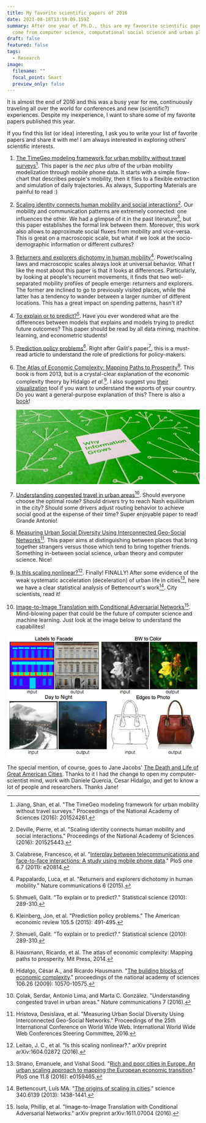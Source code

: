 ```yaml
---
title: My favorite scientific papers of 2016
date: 2021-08-18T13:59:09.159Z
summary: After one year of Ph.D., this are my favourite scientific papers. They
  come from computer science, computational social science and urban planning.
draft: false
featured: false
tags:
  - Research
image:
  filename: ""
  focal_point: Smart
  preview_only: false
---
```

It is almost the end of 2016 and this was a busy year for me, continuously traveling all over the world for conferences and new (scientific?) experiences. Despite my inexperience, I want to share some of my favorite papers published this year.

If you find this list (or idea) interesting, I ask you to write your list of favorite papers and share it with me! I am always interested in exploring others' scientific interests.

1. [The TimeGeo modeling framework for urban mobility without travel surveys](http://www.pnas.org/content/113/37/E5370.abstract)[^1]. This paper is the *nec plus ultra* of the urban mobility modelization through mobile phone data. It starts with a simple flow-chart that describes people's mobility, then it flies to a flexible extraction and simulation of daily trajectories. As always, Supporting Materials are painful to read :)
2. [Scaling identity connects human mobility and social interactions](http://www.pnas.org/content/113/37/E5370.abstract)[^2]. Our mobility and communication patterns are extremely connected: one influences the other. We had a glimpse of it in the past literature[^14], but this paper establishes the formal link between them. Moreover, this work also allows to approximate social fluxes from mobility and vice-versa. This is great on a macroscopic scale, but what if we look at the socio-demographic information or different cultures?
3. [Returners and explorers dichotomy in human mobility](http://www.nature.com/articles/ncomms9166)[^3]. Power/scaling laws and macroscopic scales always look at universal behavior. What I like the most about this paper is that it looks at differences. Particularly, by looking at people's recurrent movements, it finds that two well-separated mobility profiles of people emerge: returners and explorers. The former are inclined to go to previously visited places, while the latter has a tendency to wander between a larger number of different locations. This has a great impact on spending patterns, hasn't it?
4. [To explain or to predict?](http://www.jstor.org/stable/41058949)[^4]. Have you ever wondered what are the differences between models that explains and models trying to predict future outcomes? This paper should be read by all data mining, machine learning, and econometric students!
5. [Prediction policy problems](https://www.aeaweb.org/articles?id=10.1257/aer.p20151023)[^5]. Right after Galit's paper[^4], this is a must-read article to understand the role of predictions for policy-makers.
6. [The Atlas of Economic Complexity: Mapping Paths to Prosperity](https://www.hks.harvard.edu/centers/cid/publications/books/atlas)[^11]. This book is from 2013, but is a crystal-clear explanation of the economic complexity theory by Hidalgo *et al.*[^12]. I also suggest you [their visualization](http://atlas.cid.harvard.edu/) tool if you want to understand the exports of your country. Do you want a general-purpose explanation of this? There is also a [book](http://www.goodreads.com/book/show/20763722-why-information-grows)!

   ![](whyinformationgrows2.jpg)
7. [Understanding congested travel in urban areas](http://www.nature.com/articles/ncomms10793)[^6]. Should everyone choose the optimal route? Should drivers try to reach Nash equilibrium in the city? Should some drivers adjust routing behavior to achieve social good at the expense of their time? Super enjoyable paper to read! Grande Antonio!
8. [Measuring Urban Social Diversity Using Interconnected Geo-Social Networks](http://dl.acm.org/citation.cfm?id=2883065)[^7]. This paper aims at distinguishing between places that bring together strangers versus those which tend to bring together friends. Something in-between social science, urban theory and computer science. Nice!
9. [Is this scaling nonlinear?](https://arxiv.org/abs/1604.02872)[^8]. Finally! FINALLY! After some evidence of the weak systematic acceleration (deceleration) of urban life in cities[^9], here we have a clear statistical analysis of Bettencourt's work[^10]. City scientists, read it!
10. [Image-to-Image Translation with Conditional Adversarial Networks](https://arxiv.org/abs/1611.07004)[^13]. Mind-blowing paper that could be the future of computer science and machine learning. Just look at the image below to understand the capabilites!

![GANs](image-to-image-gans-paper.png)

The special mention, of course, goes to Jane Jacobs' [The Death and Life of Great American Cities](http://www.goodreads.com/book/show/30833.The_Death_and_Life_of_Great_American_Cities). Thanks to it I had the change to open my computer-scientist mind, work with Daniele Quercia, Cesar Hidalgo, and get to know a lot of people and researchers. Thanks Jane!

[^1]: Jiang, Shan, et al. "The TimeGeo modeling framework for urban mobility without travel surveys." Proceedings of the National Academy of Sciences (2016): 201524261.
[^2]: Deville, Pierre, et al. "Scaling identity connects human mobility and social interactions." Proceedings of the National Academy of Sciences (2016): 201525443.
[^3]: Pappalardo, Luca, et al. "Returners and explorers dichotomy in human mobility." Nature communications 6 (2015).
[^4]: Shmueli, Galit. "To explain or to predict?." Statistical science (2010): 289-310.
[^5]: Kleinberg, Jon, et al. "Prediction policy problems." The American economic review 105.5 (2015): 491-495.
[^6]: Çolak, Serdar, Antonio Lima, and Marta C. González. "Understanding congested travel in urban areas." Nature communications 7 (2016).
[^7]: Hristova, Desislava, et al. "Measuring Urban Social Diversity Using Interconnected Geo-Social Networks." Proceedings of the 25th International Conference on World Wide Web. International World Wide Web Conferences Steering Committee, 2016.
[^8]: Leitao, J. C., et al. "Is this scaling nonlinear?." arXiv preprint arXiv:1604.02872 (2016).
[^9]: Strano, Emanuele, and Vishal Sood. "[Rich and poor cities in Europe. An urban scaling approach to mapping the European economic transition](http://journals.plos.org/plosone/article?id=10.1371/journal.pone.0159465)." PloS one 11.8 (2016): e0159465.
[^10]: Bettencourt, Luís MA. "[The origins of scaling in cities](http://science.sciencemag.org/content/340/6139/1438)." science 340.6139 (2013): 1438-1441.
[^11]: Hausmann, Ricardo, et al. The atlas of economic complexity: Mapping paths to prosperity. Mit Press, 2014.
[^12]: Hidalgo, César A., and Ricardo Hausmann. "[The building blocks of economic complexity](http://www.pnas.org/content/106/26/10570.short)." proceedings of the national academy of sciences 106.26 (2009): 10570-10575.
[^13]: Isola, Phillip, et al. "Image-to-Image Translation with Conditional Adversarial Networks." arXiv preprint arXiv:1611.07004 (2016).
[^14]: Calabrese, Francesco, et al. "[Interplay between telecommunications and face-to-face interactions: A study using mobile phone data](http://journals.plos.org/plosone/article?id=10.1371/journal.pone.0020814)." PloS one 6.7 (2011): e20814.